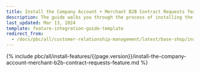 ```yaml
---
title: Install the Company Account + Merchant B2B Contract Requests feature
description: The guide walks you through the process of installing the Company Account + Merchant B2B Contract Requests feature into your Spryker project.
last_updated: Mar 13, 2024
template: feature-integration-guide-template
redirect_from:
  - /docs/pbc/all/customer-relationship-management/latest/base-shop/install-and-upgrade/install-features/install-the-company-account-merchant-b2b-contract-requests-feature.html
---
```


{% include pbc/all/install-features/{{page.version}}/install-the-company-account-merchant-b2b-contract-requests-feature.md %} <!-- To edit, see /_includes/pbc/all/install-features/202404.0/install-the-company-account-merchant-b2b-contract-requests-feature.md -->
